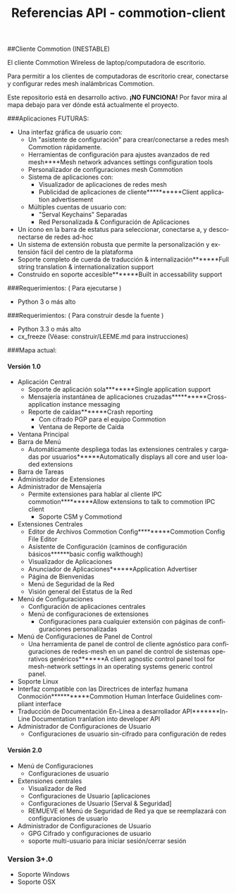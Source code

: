﻿---
layout: doxygen
title: Referencias API - commotion-client
site_section: developers
categories: 
created: 2014-06-06 13:22:04.584366
changed: 2014-06-06 13:22:04.584366
post_author: Commotion
lang: es
---
##Cliente Commotion (INESTABLE)

El cliente Commotion Wireless de laptop/computadora de escritorio.

Para permitir a los clientes de computadoras de escritorio crear, conectarse y configurar redes mesh inalámbricas Commotion.

Este repositorio está en desarrollo activo. **¡NO FUNCIONA!** Por favor mira al mapa debajo para ver dónde está actualmente el proyecto.  

###Aplicaciones FUTURAS:

  * Una interfaz gráfica de usuario con:
	* Un "asistente de configuración" para crear/conectarse a redes mesh Commotion rápidamente.
    * Herramientas de configuración para ajustes avanzados de red mesh****Mesh network advances settings configuration tools
	* Personalizador de configuraciones mesh Commotion
	* Sistema de aplicaciones con:
	  * Visualizador de aplicaciones de redes mesh
	  * Publicidad de aplicaciones de cliente**********Client application advertisement
	* Múltiples cuentas de usuario con:
	  * "Serval Keychains" Separadas
	  * Red Personalizada & Configuración de Aplicaciones
  * Un ícono en la barra de estatus para seleccionar, conectarse a, y desconectarse de redes ad-hoc
  * Un sistema de extensión robusta que permite la personalización y extensión fácil del centro de la plataforma
  * Soporte completo de cuerda de traducción & internalización*******Full string translation & internationalization support
  * Construido en soporte accesible*******Built in accessability support
  
###Requerimientos: ( Para ejecutarse )

  * Python 3 o más alto

###Requerimientos: ( Para construir desde la fuente )

  * Python 3.3 o más alto
  * cx_freeze (Véase: construir/LEEME.md para instrucciones)
		
###Mapa actual:

#### Versión 1.0

  * Aplicación Central
    * Soporte de aplicación sola********Single application support
    * Mensajería instantánea de aplicaciones cruzadas**********Cross-application instance messaging
    * Reporte de caídas*******Crash reporting 
	  * Con cifrado PGP para el equipo Commotion 
      * Ventana de Reporte de Caída
  * Ventana Principal
  * Barra de Menú
    * Automáticamente despliega todas las extensiones centrales y cargadas por usuarios******Automatically displays all core and user loaded extensions 
  * Barra de Tareas
  * Administrador de Extensiones
  * Administrador de Mensajería
    * Permite extensiones para hablar al cliente IPC commotion*********Allow extensions to talk to commotion IPC client
      * Soporte CSM y Commotiond 
  * Extensiones Centrales
    * Editor de Archivos Commotion Config*********Commotion Config File Editor 
    * Asistente de Configuración (caminos de configuración básicos******basic config walkthough)
    * Visualizador de Aplicaciones
    * Anunciador de Aplicaciones******Application Advertiser
    * Página de Bienvenidas
	* Menú de Seguridad de la Red
	* Visión general del Estatus de la Red 
  * Menú de Configuraciones
	* Configuración de aplicaciones centrales
	* Menú de configuraciones de extensiones
	  * Configuraciones para cualquier extensión con páginas de configuraciones personalizadas
  * Menú de Configuraciones de Panel de Control
    * Una herramienta de panel de control de cliente agnóstico para configuraciones de redes-mesh en un panel de control de sistemas operativos genéricos*******A client agnostic control panel tool for mesh-network settings in an operating systems generic control panel. 
  * Soporte Linux
  * Interfaz compatible con las Directrices de interfaz humana Conmoción***********Commotion Human Interface Guidelines compliant interface 
  * Traducción de Documentación En-Línea a desarrollador API*******In-Line Documentation tranlation into developer API 
  * Administrador de Configuraciones de Usuario
    * Configuraciones de usuario sin-cifrado para configuración de redes

#### Versión 2.0

  * Menú de Configuraciones
	* Configuraciones de usuario
  * Extensiones centrales
    * Visualizador de Red 
    * Configuraciones de Usuario [aplicaciones
    * Configuraciones de Usuario [Serval & Seguridad] 
	* REMUEVE el Menú de Seguridad de Red ya que se reemplazará con configuraciones de usuario
  * Administrador de Configuraciones de Usuario
    * GPG Cifrado y configuraciones de usuario
	* soporte multi-usuario para iniciar sesión/cerrar sesión
  
### Version 3+.0
  * Soporte Windows 
  * Soporte OSX 
